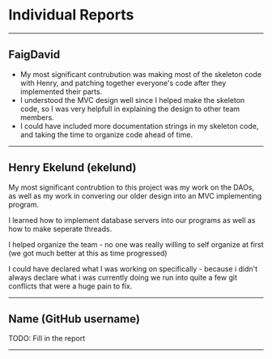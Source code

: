 # Individual Reports

-----

## FaigDavid

 * My most significant contrubution was making most of the skeleton code with Henry, and patching together everyone's code after they implemented their parts.
 * I understood the MVC design well since I helped make the skeleton code, so I was very helpfull in explaining the design to other team members.
 * I could have included more documentation strings in my skeleton code, and taking the time to organize code ahead of time.

----

## Henry Ekelund (ekelund)

My most significant contrubtion to this project was my work on the DAOs, as well as my work in convering our older design into an MVC implementing program. 

I learned how to implement database servers into our programs as well as how to make seperate threads. 

I helped organize the team - no one was really willing to self organize at first (we got much better at this as time progressed)

I could have declared what I was working on specifically - because i didn't always declare what i was currently doing we run into quite a few git conflicts that were a huge pain to fix.

----

## Name (GitHub username)

TODO: Fill in the report


----
